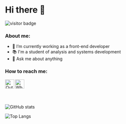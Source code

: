 # <h1>Hi there 👋</h1>

<img src="https://visitor-badge.glitch.me/badge?page_id=fernando-martens.fernando-martens" alt="visitor badge"/>

<h3>About me: </h3>

- 🔭 I’m currently working as a front-end developer
- 📚 I'm a student of analysis and systems development
- 💬 Ask me about anything 

<h3>How to reach me: </h3>

<a target="_blank" href="mailto:fernando.martens@outlook.com">
  <img align="left" alt="Outlook" width="30px" src="https://img.icons8.com/color/48/000000/ms-outlook.png" />
</a>

<a target="_blank" href="https://mywhats.net/fernandowmartens">
  <img align="left" alt="Whatsapp" width="30px" src="https://img.icons8.com/color/48/000000/whatsapp.png" />
</a>

<br>
<br>
<br>
<br>

![GitHub stats](https://github-readme-stats.vercel.app/api?username=fernando-martens&show_icons=true&theme=dark)

![Top Langs](https://github-readme-stats.vercel.app/api/top-langs/?username=fernando-martens&layout=compact&theme=dark)


<!--
**fernandowmartens/fernandowmartens** is a ✨ _special_ ✨ repository because its `README.md` (this file) appears on your GitHub profile.

Here are some ideas to get you started:

- 🔭 I’m currently working on ...
- 🌱 I’m currently learning ...
- 👯 I’m looking to collaborate on ...
- 🤔 I’m looking for help with ...
- 💬 Ask me about ...
- 📫 How to reach me: ...
- 😄 Pronouns: ...
- ⚡ Fun fact: ...
-->


